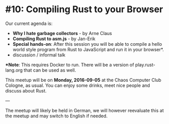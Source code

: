 # #10: Compiling Rust to your Browser

Our current agenda is:

* **Why I hate garbage collectors** - by Arne Claus
* **Compiling Rust to asm.js** - by Jan-Erik
* **Special hands-on**: After this session you will be able to compile a hello world style program from Rust to JavaScript and run it in your browser*.
* discussion / informal talk

**\*Note**: This requires Docker to run. There will be a version of play.rust-lang.org that can be used as well.

This meetup will be on **Monday, 2016-09-05** at the Chaos Computer Club Cologne, as usual.
You can enjoy some drinks, meet nice people and discuss about Rust.

―

The meetup will likely be held in German, we will however reevaluate this at the meetup and may switch to English if needed.
